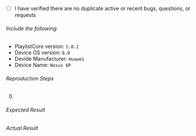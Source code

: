 - [ ] I have verified there are no duplicate active or recent bugs, questions, or requests

###### Include the following:
 - PlaylistCore version: `1.0.1`
 - Device OS version: `6.0`
 - Devide Manufacturer: `Huawei`
 - Device Name: `Nexus 6P`
 
###### Reproduction Steps
 0.  

###### Expected Result

###### Actual Result
